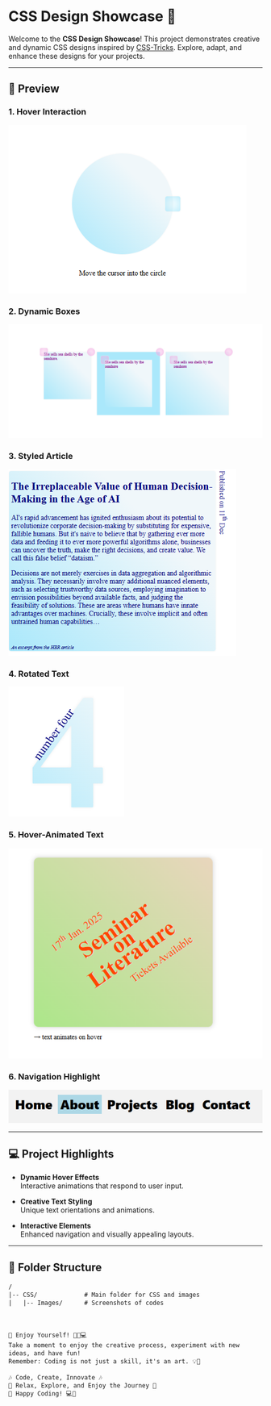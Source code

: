 # CSS Design Showcase 🌟

Welcome to the **CSS Design Showcase**! This project demonstrates creative and dynamic CSS designs inspired by [CSS-Tricks](https://css-tricks.com/category/articles/). Explore, adapt, and enhance these designs for your projects.

---

## 📸 Preview

### 1. Hover Interaction  
![Hover Interaction](https://github.com/kavinda9210/Learn-CSS/raw/main/CSS/Images/T1.PNG)

### 2. Dynamic Boxes  
![Dynamic Boxes](https://github.com/kavinda9210/Learn-CSS/raw/main/CSS/Images/T2.PNG)

### 3. Styled Article  
![Styled Article](https://github.com/kavinda9210/Learn-CSS/raw/main/CSS/Images/T3.PNG)

### 4. Rotated Text  
![Rotated Text](https://github.com/kavinda9210/Learn-CSS/raw/main/CSS/Images/T4.PNG)

### 5. Hover-Animated Text  
![Hover-Animated Text](https://github.com/kavinda9210/Learn-CSS/raw/main/CSS/Images/T5.PNG)

### 6. Navigation Highlight  
![Navigation Highlight](https://github.com/kavinda9210/Learn-CSS/raw/main/CSS/Images/T6.PNG)

---

## 💻 Project Highlights

- **Dynamic Hover Effects**  
  Interactive animations that respond to user input.

- **Creative Text Styling**  
  Unique text orientations and animations.

- **Interactive Elements**  
  Enhanced navigation and visually appealing layouts.

---

## 📂 Folder Structure

```plaintext
/
|-- CSS/             # Main folder for CSS and images
|   |-- Images/      # Screenshots of codes



🎉 Enjoy Yourself! 🎨✨💻
Take a moment to enjoy the creative process, experiment with new ideas, and have fun!
Remember: Coding is not just a skill, it's an art. 💡🎨

🎶 Code, Create, Innovate 🎶
🌟 Relax, Explore, and Enjoy the Journey 🌟
🌈 Happy Coding! 💻🎉
